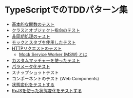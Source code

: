 # TypeScriptでのTDDパターン集

- [基本的な関数のテスト](./basic-function-testing.md)
- [クラスとオブジェクト指向のテスト](./class-and-object-oriented-testing.md)
- [非同期処理のテスト](./asynchronous-processing-testing.md)
- [モックとスタブを使用したテスト](./testing-with-mocks-and-stubs.md)
- [HTTPリクエストのテスト](./testing-http-requests.md)
   - [Mock Service Worker (MSW) とは](./whats-mock-service-worker.md)
- [カスタムマッチャーを使ったテスト](./testing-with-custom-matchers.md)
- [パラメータ化テスト](./parameterized-testing.md)
- スナップショットテスト
- コンポーネントのテスト (Web Components)
- [状態変化をテストする](./testing-state-changes.md)
- [RxJSを使った状態変化をテストする](./testing-state-changes-with-rxjs.md)
<!--
- コードカバレッジの可視化方法（vitest --coverageの活用）
- CIツール（GitHub Actions）での自動テスト実行例
- テストのアンチパターン集（例：複数のアサーション、依存状態あり等）
-->